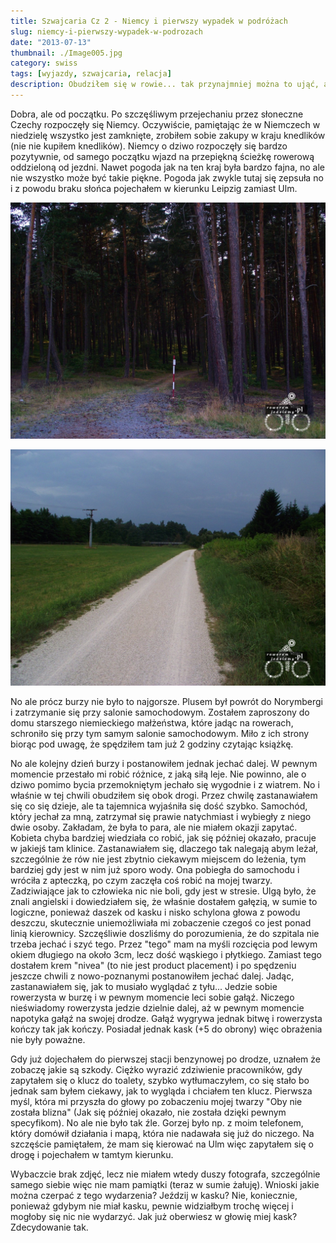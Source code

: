 ```yaml
---
title: Szwajcaria Cz 2 - Niemcy i pierwszy wypadek w podróżach
slug: niemcy-i-pierwszy-wypadek-w-podrozach
date: "2013-07-13"
thumbnail: ./Image005.jpg
category: swiss
tags: [wyjazdy, szwajcaria, relacja]
description: Obudziłem się w rowie... tak przynajmniej można to ująć, ale pierwszy raz w życiu doświadczyłem, co to znaczy stracić świadomość na chwilę. No ale tak obudziłem się w rowie.
---
```


Dobra, ale od początku. Po szczęśliwym przejechaniu przez słoneczne Czechy rozpoczęły się Niemcy. Oczywiście, pamiętając że w Niemczech w niedzielę wszystko jest zamknięte, zrobiłem sobie zakupy w kraju knedlików (nie nie kupiłem knedlików). Niemcy o dziwo rozpoczęły się bardzo pozytywnie, od samego początku wjazd na przepiękną ścieżkę rowerową oddzieloną od jezdni. Nawet pogoda jak na ten kraj była bardzo fajna, no ale nie wszystko może być takie piękne. Pogoda jak zwykle tutaj się zepsuła no i z powodu braku słońca pojechałem w kierunku Leipzig zamiast Ulm. 

![image](./Image004.jpg)

![image](./Image006.jpg)

No ale prócz burzy nie było to najgorsze. Plusem był powrót do Norymbergi i zatrzymanie się przy salonie samochodowym. Zostałem zaproszony do domu starszego niemieckiego małżeństwa, które jadąc na rowerach, schroniło się przy tym samym salonie samochodowym. Miło z ich strony biorąc pod uwagę, że spędziłem tam już 2 godziny czytając książkę.

No ale kolejny dzień burzy i postanowiłem jednak jechać dalej. W pewnym momencie przestało mi robić różnice, z jaką siłą leje. Nie powinno, ale o dziwo pomimo bycia przemokniętym jechało się wygodnie i z wiatrem. No i właśnie w tej chwili obudziłem się obok drogi. Przez chwilę zastanawiałem się co się dzieje, ale ta tajemnica wyjaśniła się dość szybko. Samochód, który jechał za mną, zatrzymał się prawie natychmiast i wybiegły z niego dwie osoby. Zakładam, że była to para, ale nie miałem okazji zapytać. Kobieta chyba bardziej wiedziała co robić, jak się później okazało, pracuje w jakiejś tam klinice. Zastanawiałem się, dlaczego tak nalegają abym leżał, szczególnie że rów nie jest zbytnio ciekawym miejscem do leżenia, tym bardziej gdy jest w nim już sporo wody. Ona pobiegła do samochodu i wróciła z apteczką, po czym zaczęła coś robić na mojej twarzy. Zadziwiające jak to człowieka nic nie boli, gdy jest w stresie. Ulgą było, że znali angielski i dowiedziałem się, że właśnie dostałem gałęzią, w sumie to logiczne, ponieważ daszek od kasku i nisko schylona głowa z powodu deszczu, skutecznie uniemożliwiała mi zobaczenie czegoś co jest ponad linią kierownicy. Szczęśliwie doszliśmy do porozumienia, że do szpitala nie trzeba jechać i szyć tego. Przez "tego" mam na myśli rozcięcia pod lewym okiem długiego na około 3cm, lecz dość wąskiego i płytkiego. Zamiast tego dostałem krem "nivea" (to nie jest product placement) i po spędzeniu jeszcze chwili z nowo-poznanymi postanowiłem jechać dalej. Jadąc, zastanawiałem się, jak to musiało wyglądać z tyłu... Jedzie sobie rowerzysta w burzę i w pewnym momencie leci sobie gałąź. Niczego nieświadomy rowerzysta jedzie dzielnie dalej, aż w pewnym momencie napotyka gałąź na swojej drodze. Gałąź wygrywa jednak bitwę i rowerzysta kończy tak jak kończy. Posiadał jednak kask (+5 do obrony) więc obrażenia nie były poważne.

Gdy już dojechałem do pierwszej stacji benzynowej po drodze, uznałem że zobaczę jakie są szkody. Ciężko wyrazić zdziwienie pracowników, gdy zapytałem się o klucz do toalety, szybko wytłumaczyłem, co się stało bo jednak sam byłem ciekawy, jak to wygląda i chciałem ten klucz. Pierwsza myśl, która mi przyszła do głowy po zobaczeniu mojej twarzy "Oby nie została blizna" (Jak się później okazało, nie została dzięki pewnym specyfikom). No ale nie było tak źle. Gorzej było np. z moim telefonem, który domówił działania i mapą, która nie nadawała się już do niczego. Na szczęście pamiętałem, że mam się kierować na Ulm więc zapytałem się o drogę i pojechałem w tamtym kierunku.

Wybaczcie brak zdjęć, lecz nie miałem wtedy duszy fotografa, szczególnie samego siebie więc nie mam pamiątki (teraz w sumie żałuję). Wnioski jakie można czerpać z tego wydarzenia? Jeździj w kasku? Nie, koniecznie, ponieważ gdybym nie miał kasku, pewnie widziałbym trochę więcej i mogłoby się nic nie wydarzyć. Jak już oberwiesz w głowię miej kask? Zdecydowanie tak.